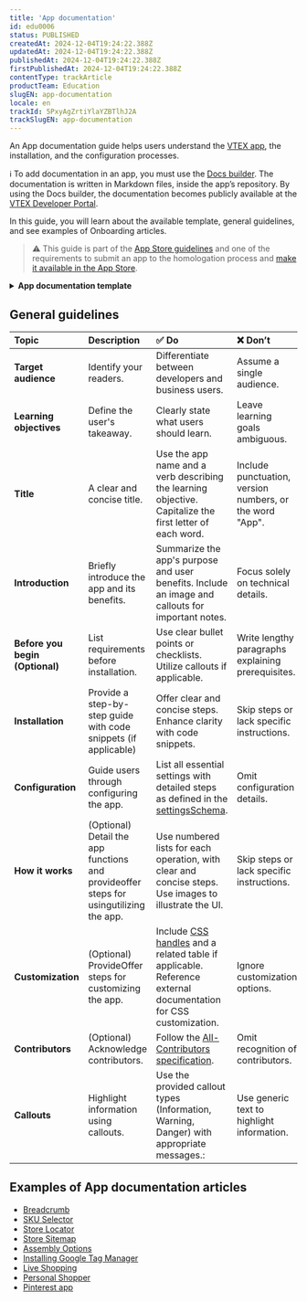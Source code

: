 ```yaml
---
title: 'App documentation'
id: edu0006
status: PUBLISHED
createdAt: 2024-12-04T19:24:22.388Z
updatedAt: 2024-12-04T19:24:22.388Z
publishedAt: 2024-12-04T19:24:22.388Z
firstPublishedAt: 2024-12-04T19:24:22.388Z
contentType: trackArticle
productTeam: Education
slugEN: app-documentation
locale: en
trackId: 5PxyAgZrtiYlaYZBTlhJ2A
trackSlugEN: app-documentation
---
```


An App documentation guide helps users understand the [VTEX app](https://developers.vtex.com/docs/guides/vtex-io-documentation-what-is-a-vtex-app), the installation, and the configuration processes.

ℹ️ To add documentation in an app, you must use the [Docs builder](https://developers.vtex.com/docs/guides/vtex-io-documentation-docs-builder). The documentation is written in Markdown files, inside the app’s repository. By using the Docs builder, the documentation becomes publicly available at the [VTEX Developer Portal](https://developers.vtex.com/).

In this guide, you will learn about the available template, general guidelines, and see examples of Onboarding articles. 

> ⚠️ This guide is part of the [App Store guidelines](https://developers.vtex.com/docs/guides/vtex-io-documentation-homologation-requirements-for-vtex-app-store) and one of the requirements to submit an app to the homologation process and [make it available in the App Store](https://developers.vtex.com/docs/guides/vtex-io-documentation-homologation-requirements-for-vtex-app-store).

<details>
<summary><b>App documentation template</b></summary>

```md
# {Insert the app's name}

The `{insert app's name}` is responsible for `{app's purpose}` so you can `{job to be done}`.

![insert-an-image-preview](/)

## Before you begin

You need to have `{insert what the user needs to have: an account in another platform, CLI, knowledge in another app, etc}`.

If you do not have `{insert what the user needs to have and how to obtain it}`.

## Installation

1. [Install](https://developers.vtex.com/vtex-developer-docs/docs/vtex-io-documentation-installing-an-app) the `{insert app's name}` app in the desired VTEX account by running `vtex install {appVendor}.{appName}` in your terminal.
2. (Optional, for frontend apps) Open your store’s Store Theme app directory in your code editor.
3. (Optional, for frontend apps) Open your app's `manifest.json file` and add the `{insert app's name}` app under the `peerDependencies` field.


      "peerDependencies": {
          "vtex.{appName}": "{appVersion}"
      }
      

4. (Optional, for frontend apps) Declare the `{insert app's name}` app in the desired template. For example:

      "store.home": {
          "blocks": [
      +     "{app-name}",
          ]
      },

*![insert-an-image-preview](/)*

## Configuration

Once you have installed the app, you can `{describe the app's configuration in the VTEX Admin as defined in the settingsSchema[https://developers.vtex.com/docs/guides/vtex-io-documentation-manifest#settingsschema], for example}`.

1. `First step`.
2. `Second step`.
3. `Third step`.

## Customization (optional, for frontend apps)

To apply CSS customizations to this and other blocks, follow the instructions given in the recipe on [Using CSS Handles for store customization](https://developers.vtex.com/vtex-developer-docs/docs/vtex-io-documentation-using-css-handles-for-store-customization).

| CSS Handles |
| ------------------ |
| csshandlesName |
| csshandlesName |
| csshandlesName |

## How the app works (Optional)

When the app requires user interaction beyond the Admin configuration. This section is recommended for [Admin apps](https://learn.vtex.com/docs/course-admin-lang-en).

`{Detail what can be done with the app and show the steps to perform each operation.}`

## Contributors

Thanks go to these wonderful people:

- `{insert the GitHub username}`

This project follows the [all-contributors](https://github.com/all-contributors/all-contributors) specification. Contributions of any kind are welcome.
```
</details>

## General guidelines

| **Topic** | **Description** | ✅ Do | ❌ Don’t |
| :---- | :---- | :---- | :---- |
| **Target audience** | Identify your readers. | Differentiate between developers and business users. | Assume a single audience. |
| **Learning objectives** | Define the user's takeaway. | Clearly state what users should learn. | Leave learning goals ambiguous. |
| **Title** | A clear and concise title. | Use the app name and a verb describing the learning objective. Capitalize the first letter of each word. | Include punctuation, version numbers, or the word "App". |
| **Introduction** | Briefly introduce the app and its benefits. | Summarize the app's purpose and user benefits. Include an image and callouts for important notes. | Focus solely on technical details.  |
| **Before you begin (Optional)** | List requirements before installation. | Use clear bullet points or checklists. Utilize callouts if applicable. | Write lengthy paragraphs explaining prerequisites. |
| **Installation** | Provide a step-by-step guide with code snippets (if applicable) | Offer clear and concise steps. Enhance clarity with code snippets. | Skip steps or lack specific instructions. |
| **Configuration** | Guide users through configuring the app. | List all essential settings with detailed steps as defined in the [settingsSchema](https://developers.vtex.com/docs/guides/vtex-io-documentation-manifest#settingsschema). | Omit configuration details. |
| **How it works** | (Optional) Detail the app functions and provideoffer steps for usingutilizing the app. | Use numbered lists for each operation, with clear and concise steps. Use images to illustrate the UI. | Skip steps or lack specific instructions. |
| **Customization** | (Optional) ProvideOffer steps for customizing the app. | Include [CSS handles](https://developers.vtex.com/vtex-developer-docs/docs/vtex-io-documentation-using-css-handles-for-store-customization) and a related table if applicable. Reference external documentation for CSS customization. |  Ignore customization options. |
| **Contributors** | (Optional) Acknowledge contributors. | Follow the [All-Contributors specification](https://github.com/all-contributors/all-contributors). | Omit recognition of contributors. |
| **Callouts** | Highlight information using callouts. | Use the provided callout types (Information, Warning, Danger) with appropriate messages.:  | Use generic text to highlight information. |

## Examples of App documentation articles

* [Breadcrumb](https://developers.vtex.com/docs/apps/vtex.breadcrumb)  
* [SKU Selector](https://developers.vtex.com/docs/apps/vtex.store-components/skuselector)  
* [Store Locator](https://developers.vtex.com/docs/apps/vtex.store-locator)  
* [Store Sitemap](https://developers.vtex.com/docs/apps/vtex.store-sitemap)  
* [Assembly Options](https://developers.vtex.com/docs/guides/assembly-options-app)  
* [Installing Google Tag Manager](https://developers.vtex.com/docs/guides/vtex-io-documentation-installing-google-tag-manager)  
* [Live Shopping](https://developers.vtex.com/docs/apps/vtexventures.livestreaming)  
* [Personal Shopper](https://developers.vtex.com/docs/apps/vtexventures.personal-shopper-free)  
* [Pinterest app](https://developers.vtex.com/docs/apps/pinterestpartnerbr.pinterest@1.x)
